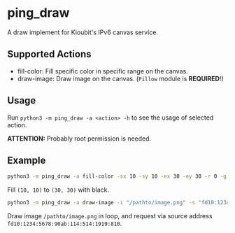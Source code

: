 # ping_draw

A draw implement for Kioubit's IPv6 canvas service.

## Supported Actions

- fill-color: Fill specific color in specific range on the canvas.
- draw-image: Draw image on the canvas. (`Pillow` module is **REQUIRED**!)

## Usage

Run `python3 -m ping_draw -a <action> -h` to see the usage of selected action.

**ATTENTION:** Probably root permission is needed.

## Example

```bash
python3 -m ping_draw -a fill-color -sx 10 -sy 10 -ex 30 -ey 30 -r 0 -g 0 -b 0
```
Fill `(10, 10)` to `(30, 30)` with black.

```bash
python3 -m ping_draw -a draw-image -i "/pathto/image.png" -s "fd10:1234:5678:90ab:114:514:1919:810" -l
```

Draw image `/pathto/image.png` in loop, and request via source address `fd10:1234:5678:90ab:114:514:1919:810`.
